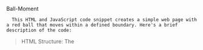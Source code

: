 Ball-Moment
      
      
      This HTML and JavaScript code snippet creates a simple web page with a red ball that moves within a defined boundary. Here's a brief description of the code:
>HTML Structure:
      The <title> tag sets the title of the web page, which is currently set to "Document."
>Ball Container:
      Inside the <body>, there's a <div> element with the id "ball." This <div> represents the red ball.
      It has inline CSS styling to set its appearance, including a red background color, position (absolute), size (100x100 pixels), and initial position (top: 100px, left: 100px).
>JavaScript:
      The <script> tag contains JavaScript code.
      Variables varx and vary are initialized to 200, representing the horizontal and vertical movement distances for the ball.
      If the ball reaches the boundaries defined by x1, x2, y1, or y2, the direction is reversed using dir1 and dir2.
      Finally, the function updates the ball's position by setting its left and top CSS properties.
>setInterval:
      setInterval is used to repeatedly call the move function at regular intervals (every 1000 milliseconds or 1 second).
      This creates the effect of the ball moving within the specified boundaries
